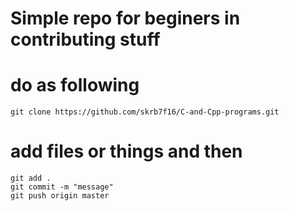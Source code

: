 # Simple repo for beginers in contributing stuff
# do as following
    git clone https://github.com/skrb7f16/C-and-Cpp-programs.git

# add files or things and then
    git add .
    git commit -m "message"
    git push origin master
